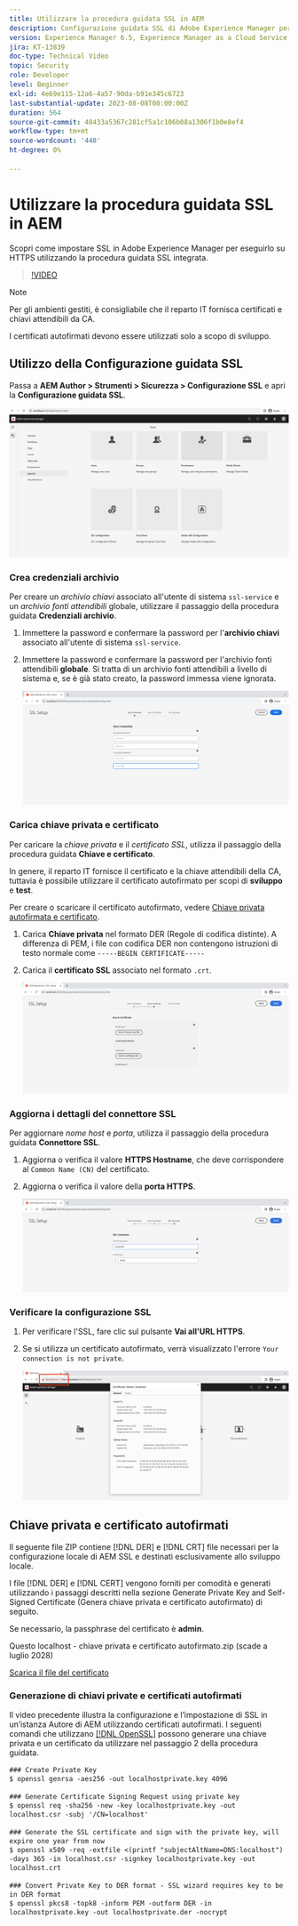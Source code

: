 ```yaml
---
title: Utilizzare la procedura guidata SSL in AEM
description: Configurazione guidata SSL di Adobe Experience Manager per semplificare la configurazione di un’istanza AEM da eseguire su HTTPS.
version: Experience Manager 6.5, Experience Manager as a Cloud Service
jira: KT-13839
doc-type: Technical Video
topic: Security
role: Developer
level: Beginner
exl-id: 4e69e115-12a6-4a57-90da-b91e345c6723
last-substantial-update: 2023-08-08T00:00:00Z
duration: 564
source-git-commit: 48433a5367c281cf5a1c106b08a1306f1b0e8ef4
workflow-type: tm+mt
source-wordcount: '448'
ht-degree: 0%

---
```


# Utilizzare la procedura guidata SSL in AEM

Scopri come impostare SSL in Adobe Experience Manager per eseguirlo su HTTPS utilizzando la procedura guidata SSL integrata.

>[!VIDEO](https://video.tv.adobe.com/v/326688?quality=12&learn=on&captions=ita)


>[!NOTE]
>
>Per gli ambienti gestiti, è consigliabile che il reparto IT fornisca certificati e chiavi attendibili da CA.
>
>I certificati autofirmati devono essere utilizzati solo a scopo di sviluppo.

## Utilizzo della Configurazione guidata SSL

Passa a __AEM Author > Strumenti > Sicurezza > Configurazione SSL__ e apri la __Configurazione guidata SSL__.

![Configurazione guidata SSL](assets/use-the-ssl-wizard/ssl-config-wizard.png)

### Crea credenziali archivio

Per creare un _archivio chiavi_ associato all&#39;utente di sistema `ssl-service` e un _archivio fonti attendibili_ globale, utilizzare il passaggio della procedura guidata __Credenziali archivio__.

1. Immettere la password e confermare la password per l&#39;__archivio chiavi__ associato all&#39;utente di sistema `ssl-service`.
1. Immettere la password e confermare la password per l&#39;archivio fonti attendibili __globale__. Si tratta di un archivio fonti attendibili a livello di sistema e, se è già stato creato, la password immessa viene ignorata.

   ![Configurazione SSL - Archivia credenziali](assets/use-the-ssl-wizard/store-credentials.png)

### Carica chiave privata e certificato

Per caricare la _chiave privata_ e il _certificato SSL_, utilizza il passaggio della procedura guidata __Chiave e certificato__.

In genere, il reparto IT fornisce il certificato e la chiave attendibili della CA, tuttavia è possibile utilizzare il certificato autofirmato per scopi di __sviluppo__ e __test__.

Per creare o scaricare il certificato autofirmato, vedere [Chiave privata autofirmata e certificato](#self-signed-private-key-and-certificate).

1. Carica __Chiave privata__ nel formato DER (Regole di codifica distinte). A differenza di PEM, i file con codifica DER non contengono istruzioni di testo normale come `-----BEGIN CERTIFICATE-----`
1. Carica il __certificato SSL__ associato nel formato `.crt`.

   ![Configurazione SSL - Chiave privata e certificato](assets/use-the-ssl-wizard/privatekey-and-certificate.png)

### Aggiorna i dettagli del connettore SSL

Per aggiornare _nome host_ e _porta_, utilizza il passaggio della procedura guidata __Connettore SSL__.

1. Aggiorna o verifica il valore __HTTPS Hostname__, che deve corrispondere al `Common Name (CN)` del certificato.
1. Aggiorna o verifica il valore della __porta HTTPS__.

   ![Configurazione SSL - Dettagli connettore SSL](assets/use-the-ssl-wizard/ssl-connector-details.png)

### Verificare la configurazione SSL

1. Per verificare l&#39;SSL, fare clic sul pulsante __Vai all&#39;URL HTTPS__.
1. Se si utilizza un certificato autofirmato, verrà visualizzato l&#39;errore `Your connection is not private`.

   ![Configurazione SSL - Verifica AEM tramite HTTPS](assets/use-the-ssl-wizard/verify-aem-over-ssl.png)

## Chiave privata e certificato autofirmati

Il seguente file ZIP contiene [!DNL DER] e [!DNL CRT] file necessari per la configurazione locale di AEM SSL e destinati esclusivamente allo sviluppo locale.

I file [!DNL DER] e [!DNL CERT] vengono forniti per comodità e generati utilizzando i passaggi descritti nella sezione Generate Private Key and Self-Signed Certificate (Genera chiave privata e certificato autofirmato) di seguito.

Se necessario, la passphrase del certificato è **admin**.

Questo localhost - chiave privata e certificato autofirmato.zip (scade a luglio 2028)

[Scarica il file del certificato](assets/use-the-ssl-wizard/certificate.zip)

### Generazione di chiavi private e certificati autofirmati

Il video precedente illustra la configurazione e l’impostazione di SSL in un’istanza Autore di AEM utilizzando certificati autofirmati. I seguenti comandi che utilizzano [[!DNL OpenSSL]](https://www.openssl.org/) possono generare una chiave privata e un certificato da utilizzare nel passaggio 2 della procedura guidata.

```shell
### Create Private Key
$ openssl genrsa -aes256 -out localhostprivate.key 4096

### Generate Certificate Signing Request using private key
$ openssl req -sha256 -new -key localhostprivate.key -out localhost.csr -subj '/CN=localhost'

### Generate the SSL certificate and sign with the private key, will expire one year from now
$ openssl x509 -req -extfile <(printf "subjectAltName=DNS:localhost") -days 365 -in localhost.csr -signkey localhostprivate.key -out localhost.crt

### Convert Private Key to DER format - SSL wizard requires key to be in DER format
$ openssl pkcs8 -topk8 -inform PEM -outform DER -in localhostprivate.key -out localhostprivate.der -nocrypt
```
